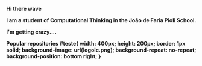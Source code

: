 <b>Hi there wave<b>


<b>I am a student of Computational Thinking in the João de Faria Pioli School.<b>


<b>I'm getting crazy....<b>


<b>Popular repositories<b>
#teste{
  width: 400px;
  height: 200px;
  border: 1px solid;
  background-image: url(logolc.png);
  background-repeat: no-repeat;
  background-position: bottom right;
}
